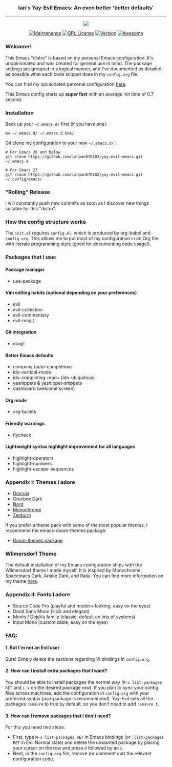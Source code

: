 <h3 align="center">Ian's Yay-Evil Emacs: An even better 'better defaults'</h3>
<hr/>

<p align="center">
  <img src="https://upload.wikimedia.org/wikipedia/commons/thumb/0/08/EmacsIcon.svg/120px-EmacsIcon.svg.png" />
</p>

<p align="center">
<a href="https://github.com/ianpan870102/.emacs.d"><img src="https://img.shields.io/badge/Maintained%3F-yes-green.svg" alt="Maintenance"></a>
<a href="https://www.gnu.org/licenses/gpl-3.0"><img src="https://img.shields.io/badge/License-GPL%20v3-blue.svg" alt="GPL License"></a>
<a href="https://github.com/ianpan870102/.emacs.d"><img src="https://img.shields.io/github/release/ianpan870102/.emacs.d" alt="Version"></a>
<a href="https://github.com/sindresorhus/awesome"><img src="https://cdn.rawgit.com/sindresorhus/awesome/d7305f38d29fed78fa85652e3a63e154dd8e8829/media/badge.svg" alt="Awesome"></a>
</p>

### Welcome!
This Emacs "distro" is based on my personal Emacs configuration. It's unopinionated and was created for general use in mind. The package settings are grouped in a logical manner, and I've documented as detailed as possible what each code snippet does in my `config.org` file.


You can find my opinionated personal configuration [here](https://github.com/ianpan870102/.personal-emacs.d).


This Emacs config starts up **super fast** with an average init time of 0.7 second.

### Installation
Back up your `~/.emacs.d/` first (if you have one):

```
mv ~/.emacs.d/ ~/.emacs.d.bak/
```

Git clone my configuration to your new `~/.emacs.d/` :

```
# For Emacs 26 and below
git clone https://github.com/ianpan870102/yay-evil-emacs.git ~/.emacs.d

# For Emacs 27
git clone https://github.com/ianpan870102/yay-evil-emacs.git ~/.config/emacs/
```

### "Rolling" Release
I will constantly push new commits as soon as I discover new things suitable for this "distro".

### How the config structure works

The `init.el` requires `config.el`, which is produced by org-babel and `config.org`. This allows me to put most of my configuration in an Org file with literate programming style (good for documenting code usage!).

### Packages that I use:

#### Package manager
- use-package

#### Vim editing habits (optional depending on your preferences)
- evil
- evil-collection
- evil-commentary
- evil-magit

#### Git integration
- magit

#### Better Emacs defaults
- company (auto-completion)
- ido-vertical-mode
- ido-completing-read+ (ido-ubiquitous)
- yasnippets & yasnippet-snippets
- dashboard (welcome screen)

#### Org mode
- org-bullets

#### Friendly warnings
- flycheck

#### Lightweight syntax highlight improvement for all languages
- highlight-operators
- highlight-numbers
- highlight-escape-sequences

### Appendix I: Themes I adore
- [Dracula](https://github.com/dracula/dracula-theme/)
- [Gruvbox Dark](https://github.com/Greduan/emacs-theme-gruvbox)
- [Nord](https://github.com/arcticicestudio/nord-emacs)
- [Monochrome](https://github.com/fxn/monochrome-theme.el)
- [Zenburn](https://github.com/bbatsov/zenburn-emacs)

If you prefer a theme pack with some of the most popular themes, I recommend the emacs-doom-themes package:
- [Doom-themes package](https://github.com/hlissner/emacs-doom-themes)

### Wilmersdorf Theme
The default installation of my Emacs configuration ships with the Wilmersdorf theme I made myself.
It is inspired by Monochrome, Spacemacs Dark, Ariake Dark, and Raiju.
You can find more information on my theme [here](https://github.com/ianpan870102/wilmersdorf-emacs-theme).

### Appendix II: Fonts I adore
- Source Code Pro (playful and modern-looking, easy on the eyes)
- Droid Sans Mono (slick and elegant)
- Menlo / DejaVu family (classic, default on lots of systems)
- Input Mono (customizable, easy on the eyes)

### FAQ:
#### 1. But I'm not an Evil user
Sure! Simply delete the sections regarding Vi bindings in `config.org`.

#### 2. How can I install extra packages that I want?
You should be able to install packages the normal way (`M-x list-packages RET` and `i x` on the desired package row). If you plan to sync your config files across machines, add the configuration in `config.org` with your preferred syntax (use-package is recommended). Yay-Evil sets all the packages `:ensure` to true by default, so you don't need to add `:ensure t`.

#### 3. How can I remove packages that I don't need?
For this you need two steps:
- First, type `M-x list-packages RET` in Emacs bindings (or `:list-packages RET` in Evil Normal state) and delete the unwanted package by placing your cursor on the row and press `d` followed by an `x`.
- Next, in the `config.org` file, remove (or comment out) the relevant configuration code.
